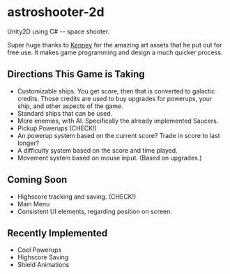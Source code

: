 # astroshooter-2d

Unity2D using C# -- space shooter.

Super huge thanks to [Kenney](http://www.kenney.nl/) for the amazing art assets that he put out for free use. It makes game programming and design a much quicker process.

## Directions This Game is Taking
- Customizable ships. You get score, then that is converted to galactic credits. Those credits are used to buy upgrades for powerups, your ship, and other aspects of the game.
- Standard ships that can be used.
- More enemies, with AI. Specifically the already implemented Saucers.
- Pickup Powerups (CHECK!)
- An powerup system based on the current score? Trade in score to last longer?
- A difficulty system based on the score and time played.
- Movement system based on mouse input. (Based on upgrades.)

## Coming Soon
- Highscore tracking and saving. (CHECK!)
- Main Menu
- Consistent UI elements, regarding position on screen.

## Recently Implemented
- Cool Powerups
- Highscore Saving
- Shield Animations
